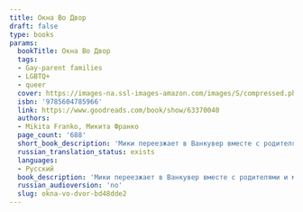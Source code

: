 ```yaml
---
title: Окна Во Двор
draft: false
type: books
params:
  bookTitle: Окна Во Двор
  tags:
  - Gay-parent families
  - LGBTQ+
  - queer
  cover: https://images-na.ssl-images-amazon.com/images/S/compressed.photo.goodreads.com/books/1672867734i/63370040.jpg
  isbn: '9785604785966'
  link: https://www.goodreads.com/book/show/63370040
  authors:
  - Mikita Franko, Микита Франко
  page_count: '688'
  short_book_description: 'Мики переезжает в Ванкувер вместе с родителями и младшим братом. Необычная семья легко вписывается в канадское общество, но только внешне: отношения родителей в новой стране начинают стремительно...'
  russian_translation_status: exists
  languages:
  - Русский
  book_description: 'Мики переезжает в Ванкувер вместе с родителями и младшим братом. Необычная семья легко вписывается в канадское общество, но только внешне: отношения родителей в новой стране начинают стремительно рушиться, а трагедия, которая могла бы сплотить супругов, еще больше отдаляет их друг от друга. Тем временем Мики, убежавший от старых проблем, сталкивается с новыми: насилием, страхом, непониманием и зависимостью.'
  russian_audioversion: 'no'
  slug: okna-vo-dvor-bd48dde2
---
```

